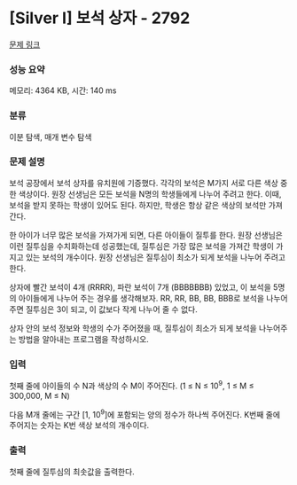 # [Silver I] 보석 상자 - 2792 

[문제 링크](https://www.acmicpc.net/problem/2792) 

### 성능 요약

메모리: 4364 KB, 시간: 140 ms

### 분류

이분 탐색, 매개 변수 탐색

### 문제 설명

<p>보석 공장에서 보석 상자를 유치원에 기증했다. 각각의 보석은 M가지 서로 다른 색상 중 한 색상이다. 원장 선생님은 모든 보석을 N명의 학생들에게 나누어 주려고 한다. 이때, 보석을 받지 못하는 학생이 있어도 된다. 하지만, 학생은 항상 같은 색상의 보석만 가져간다.</p>

<p>한 아이가 너무 많은 보석을 가져가게 되면, 다른 아이들이 질투를 한다. 원장 선생님은 이런 질투심을 수치화하는데 성공했는데, 질투심은 가장 많은 보석을 가져간 학생이 가지고 있는 보석의 개수이다. 원장 선생님은 질투심이 최소가 되게 보석을 나누어 주려고 한다.</p>

<p>상자에 빨간 보석이 4개 (RRRR), 파란 보석이 7개 (BBBBBBB) 있었고, 이 보석을 5명의 아이들에게 나누어 주는 경우를 생각해보자. RR, RR, BB, BB, BBB로 보석을 나누어주면 질투심은 3이 되고, 이 값보다 작게 나누어 줄 수 없다.</p>

<p>상자 안의 보석 정보와 학생의 수가 주어졌을 때, 질투심이 최소가 되게 보석을 나누어주는 방법을 알아내는 프로그램을 작성하시오.</p>

### 입력 

 <p>첫째 줄에 아이들의 수 N과 색상의 수 M이 주어진다. (1 ≤ N ≤ 10<sup>9</sup>, 1 ≤ M ≤ 300,000, M ≤ N)</p>

<p>다음 M개 줄에는 구간 [1, 10<sup>9</sup>]에 포함되는 양의 정수가 하나씩 주어진다. K번째 줄에 주어지는 숫자는 K번 색상 보석의 개수이다.</p>

### 출력 

 <p>첫째 줄에 질투심의 최솟값을 출력한다.</p>

